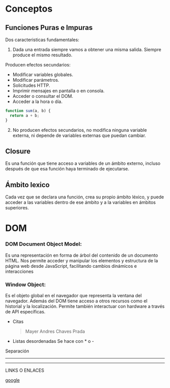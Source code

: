 # Conceptos

## Funciones Puras e Impuras

Dos caracteristicas fundamentales:

1. Dada una entrada siempre vamos a obtener una misma salida. Siempre produce el mismo resultado.

Producen efectos secundarios:

- Modificar variables globales.
- Modificar parámetros.
- Solicitudes HTTP.
- Imprimir mensajes en pantalla o en consola.
- Acceder o consultar el DOM.
- Acceder a la hora o día.

```js
function sum(a, b) {
  return a + b;
}
```

2. No producen efectos secundarios, no modifica ninguna variable externa, ni depende de variables externas que puedan cambiar.

## Closure

Es una función que tiene acceso a variables de un ámbito externo, incluso después de que esa función haya terminado de ejecutarse.

## Ámbito lexico

Cada vez que se declara una función, crea su propio ámbito léxico, y puede acceder a las variables dentro de ese ámbito y a la variables en ámbitos superiores.

# DOM

### DOM Document Object Model:

Es una representación en forma de árbol del contenido de un documento HTML. Nos permite acceder y manipular los elementos y estructura de la página web desde JavaScript, facilitando cambios dinámicos e interacciones

### Window Object:

Es el objeto global en el navegador que representa la ventana del navegador. Además del DOM tiene acceso a otros recursos como el historial y la localización. Permite también interactuar con hardware a través de API específicas.

- Citas
  > Mayer Andres Chaves Prada
- Listas desordenadas
  Se hace con \* o -

Separación

---
***


LINKS O ENLACES

[google](http://www.limni.net)